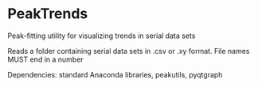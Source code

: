 # PeakTrends
Peak-fitting utility for visualizing trends in serial data sets

Reads a folder containing serial data sets in .csv or .xy format. File names MUST end in a number

Dependencies: standard Anaconda libraries, peakutils, pyqtgraph

